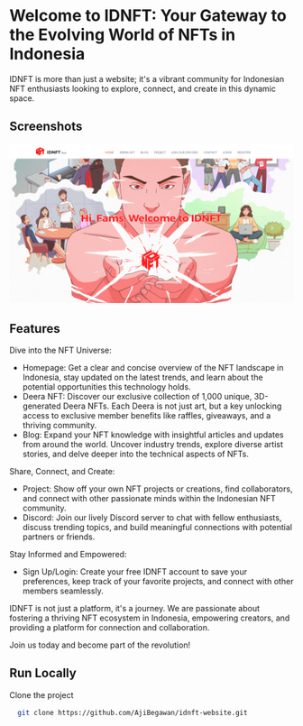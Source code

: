 
#  Welcome to IDNFT: Your Gateway to the Evolving World of NFTs in Indonesia

IDNFT is more than just a website; it's a vibrant community for Indonesian NFT enthusiasts looking to explore, connect, and create in this dynamic space.

## Screenshots

![IDNFT Website](https://github.com/AjiBegawan/idnft-website/blob/main/images/website_page_2.png)


## Features

Dive into the NFT Universe:

- Homepage: Get a clear and concise overview of the NFT landscape in Indonesia, stay updated on the latest trends, and learn about the potential opportunities this technology holds.
- Deera NFT: Discover our exclusive collection of 1,000 unique, 3D-generated Deera NFTs. Each Deera is not just art, but a key unlocking access to exclusive member benefits like raffles, giveaways, and a thriving community.
- Blog: Expand your NFT knowledge with insightful articles and updates from around the world. Uncover industry trends, explore diverse artist stories, and delve deeper into the technical aspects of NFTs.

Share, Connect, and Create:

- Project: Show off your own NFT projects or creations, find collaborators, and connect with other passionate minds within the Indonesian NFT community.
- Discord: Join our lively Discord server to chat with fellow enthusiasts, discuss trending topics, and build meaningful connections with potential partners or friends.

Stay Informed and Empowered:

- Sign Up/Login: Create your free IDNFT account to save your preferences, keep track of your favorite projects, and connect with other members seamlessly.

IDNFT is not just a platform, it's a journey. We are passionate about fostering a thriving NFT ecosystem in Indonesia, empowering creators, and providing a platform for connection and collaboration.

Join us today and become part of the revolution!
## Run Locally

Clone the project

```bash
  git clone https://github.com/AjiBegawan/idnft-website.git
```

